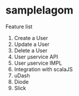 
# samplelagom
Feature list

 1. Create a User
 2. Update a User
 3. Delete a User
 4. User µservice API
 5. User µservice IMPL
 6. Integration with scalaJS
 7. uDash
 8. Diode
 9. Slick